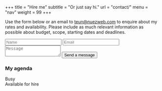 +++
title = "Hire me"
subtitle = "Or just say hi."
url = "contact/"
menu = "nav"
weight = 99
+++

Use the form below or an email to <a href="mailto://teun@nuezweb.com">teun@nuezweb.com</a> to enquire about my rates and availability. Please include as much relevant information as possible about budget, scope, starting dates and deadlines.

<form action="https://formspree.io/teun@nuezweb.com" method="POST">
    <input type="text" name="name" placeholder="Name">
    <input type="email" name="_replyto" placeholder="Email">
    <textarea name="message" placeholder="Message"></textarea>
    <input type="submit" value="Send a message">
</form>

<p> </p>

<h3>My agenda</h3>

<div id="datepicker"></div>

<div class="legend">
<div class="busy">Busy</div>
<div class="free">Available for hire</div>
</div>